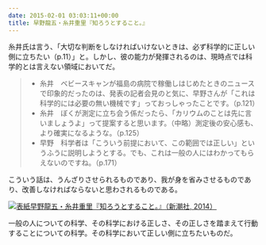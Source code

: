 ```yaml
---
date: 2015-02-01 03:03:11+00:00
title: 早野龍五・糸井重里『知ろうとすること。』
---
```


糸井氏は言う、「大切な判断をしなければいけないときは、必ず科学的に正しい側に立ちたい（p.11）」と。しかし、彼の能力が発揮されるのは、現時点では科学的とは言えない領域においてだ。

>* 糸井　ベビースキャンが福島の病院で稼働しはじめたときのニュースで印象的だったのは、発表の記者会見のと気に、早野さんが「これは科学的には必要の無い機械です」っておっしゃったことです。（p.121）
>* 糸井　ぼくが測定に立ち会う係だったら、「カリウムのことは先に言いましょうよ」って提案すると思います。（中略）測定後の安心感も、より確実になるような。（p.125）
>* 早野　科学者は「こういう前提において、この範囲では正しい」というふうに説明しようとする。でも、これは一般の人にはわかってもらえないのですね。（p.171）

こういう話は、うんざりさせられるものであり、我が身を省みさせるものであり、改善しなければならないと思わされるものである。

[![表紙](https://images-fe.ssl-images-amazon.com/images/P/410118318X.09.jpg)早野龍五・糸井重里『知ろうとすること。』（新潮社, 2014）](https://www.amazon.co.jp/dp/410118318X?tag=inquisitor-22)

一般の人についての科学、その科学における正しさ、その正しさを踏まえて行動することについての科学。その科学において正しい側に立ちたいものだ。
